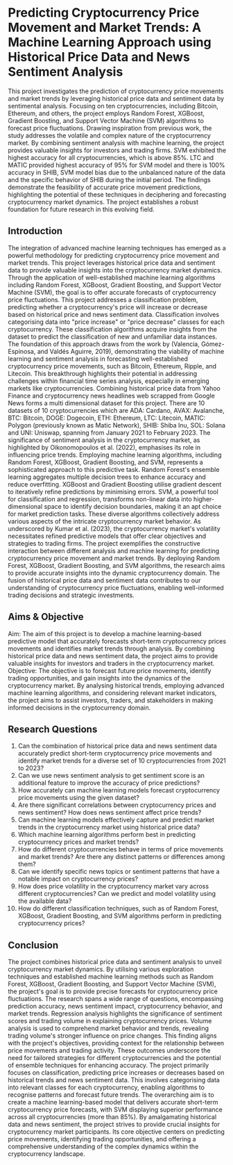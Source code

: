 # Predicting Cryptocurrency Price Movement and Market Trends: A Machine Learning Approach using Historical Price Data and News Sentiment Analysis 
This project investigates the prediction of cryptocurrency price movements and market trends by 
leveraging historical price data and sentiment data by sentimental analysis. Focusing on ten 
cryptocurrencies, including Bitcoin, Ethereum, and others, the project employs Random Forest, 
XGBoost, Gradient Boosting, and Support Vector Machine (SVM) algorithms to forecast price 
fluctuations. Drawing inspiration from previous work, the study addresses the volatile and complex 
nature of the cryptocurrency market. By combining sentiment analysis with machine learning, the 
project provides valuable insights for investors and trading firms. SVM exhibited the highest accuracy 
for all cryptocurrencies, which is above 85%. LTC and MATIC provided highest accuracy of 95% for 
SVM model and there is 100% accuracy in SHIB, SVM model bias due to the unbalanced nature of 
the data and the specific behavior of SHIB during the initial period. The findings demonstrate the 
feasibility of accurate price movement predictions, highlighting the potential of these techniques in 
deciphering and forecasting cryptocurrency market dynamics. The project establishes a robust 
foundation for future research in this evolving field. 

## Introduction 
The integration of advanced machine learning techniques has emerged as a powerful methodology for 
predicting cryptocurrency price movement and market trends. This project leverages historical price 
data and sentiment data to provide valuable insights into the cryptocurrency market dynamics. 
Through the application of well-established machine learning algorithms including Random Forest, 
XGBoost, Gradient Boosting, and Support Vector Machine (SVM), the goal is to offer accurate 
forecasts of cryptocurrency price fluctuations. This project addresses a classification problem, 
predicting whether a cryptocurrency's price will increase or decrease based on historical price and 
news sentiment data. Classification involves categorising data into "price increase" or "price 
decrease" classes for each cryptocurrency. These classification algorithms acquire insights from the 
dataset to predict the classification of new and unfamiliar data instances. 
The foundation of this approach draws from the work by (Valencia, Gómez-Espinosa, and Valdés
Aguirre, 2019), demonstrating the viability of machine learning and sentiment analysis in forecasting 
well-established cryptocurrency price movements, such as Bitcoin, Ethereum, Ripple, and Litecoin. 
This breakthrough highlights their potential in addressing challenges within financial time series 
analysis, especially in emerging markets like cryptocurrencies. Combining historical price data from 
Yahoo Finance and cryptocurrency news headlines web scrapped from Google News forms a multi
dimensional dataset for this project. There are 10 datasets of 10 cryptocurrencies which are ADA: 
Cardano, AVAX: Avalanche, BTC: Bitcoin, DOGE: Dogecoin, ETH: Ethereum, LTC: Litecoin, 
MATIC: Polygon (previously known as Matic Network), SHIB: Shiba Inu, SOL: Solana and UNI: 
Uniswap, spanning from January 2021 to February 2023. The significance of sentiment analysis in the 
cryptocurrency market, as highlighted by Oikonomopoulos et al. (2022), emphasises its role in 
influencing price trends. Employing machine learning algorithms, including Random Forest, 
XGBoost, Gradient Boosting, and SVM, represents a sophisticated approach to this predictive task. 
Random Forest's ensemble learning aggregates multiple decision trees to enhance accuracy and 
reduce overfitting. XGBoost and Gradient Boosting utilise gradient descent to iteratively refine 
predictions by minimising errors. SVM, a powerful tool for classification and regression, transforms 
non-linear data into higher-dimensional space to identify decision boundaries, making it an apt choice 
for market prediction tasks. These diverse algorithms collectively address various aspects of the 
intricate cryptocurrency market behavior. As underscored by Kumar et al. (2023), the cryptocurrency 
market's volatility necessitates refined predictive models that offer clear objectives and strategies to 
trading firms. 
The project exemplifies the constructive interaction between different analysis and machine learning 
for predicting cryptocurrency price movement and market trends. By deploying Random Forest, 
XGBoost, Gradient Boosting, and SVM algorithms, the research aims to provide accurate insights 
into the dynamic cryptocurrency domain. The fusion of historical price data and sentiment data 
contributes to our understanding of cryptocurrency price fluctuations, enabling well-informed trading 
decisions and strategic investments.

##  Aims & Objective 
Aim: The aim of this project is to develop a machine learning-based predictive model that accurately 
forecasts short-term cryptocurrency prices movements and identifies market trends through analysis. 
By combining historical price data and news sentiment data, the project aims to provide valuable 
insights for investors and traders in the cryptocurrency market. 
Objective: The objective is to forecast future price movements, identify trading opportunities, and 
gain insights into the dynamics of the cryptocurrency market. By analysing historical trends, 
employing advanced machine learning algorithms, and considering relevant market indicators, the 
project aims to assist investors, traders, and stakeholders in making informed decisions in the 
cryptocurrency domain. 
## Research Questions 
1. Can the combination of historical price data and news sentiment data accurately predict 
short-term cryptocurrency price movements and identify market trends for a diverse set of 
10 cryptocurrencies from 2021 to 2023? 
2. Can we use news sentiment analysis to get sentiment score is an additional feature to 
improve the accuracy of price predictions? 
3. How accurately can machine learning models forecast cryptocurrency price movements 
using the given dataset? 
4. Are there significant correlations between cryptocurrency prices and news sentiment? 
How does news sentiment affect price trends? 
5. Can machine learning models effectively capture and predict market trends in the 
cryptocurrency market using historical price data? 
6. Which machine learning algorithms perform best in predicting cryptocurrency prices and 
market trends? 
7. How do different cryptocurrencies behave in terms of price movements and market 
trends? Are there any distinct patterns or differences among them? 
8. Can we identify specific news topics or sentiment patterns that have a notable impact on 
cryptocurrency prices? 
9. How does price volatility in the cryptocurrency market vary across different 
cryptocurrencies? Can we predict and model volatility using the available data? 
10. How do different classification techniques, such as of Random Forest, XGBoost, Gradient 
Boosting, and SVM algorithms perform in predicting cryptocurrency prices?

## Conclusion 
The project combines historical price data and sentiment analysis to unveil cryptocurrency market 
dynamics. By utilising various exploration techniques and established machine learning methods such 
as Random Forest, XGBoost, Gradient Boosting, and Support Vector Machine (SVM), the project's 
goal is to provide precise forecasts for cryptocurrency price fluctuations. The research spans a wide 
range of questions, encompassing prediction accuracy, news sentiment impact, cryptocurrency 
behavior, and market trends. 
Regression analysis highlights the significance of sentiment scores and trading volume in explaining 
cryptocurrency prices. Volume analysis is used to comprehend market behavior and trends, revealing 
trading volume's stronger influence on price changes. This finding aligns with the project's objectives, 
providing context for the relationship between price movements and trading activity. These outcomes 
underscore the need for tailored strategies for different cryptocurrencies and the potential of ensemble 
techniques for enhancing accuracy. 
The project primarily focuses on classification, predicting price increases or decreases based on 
historical trends and news sentiment data. This involves categorising data into relevant classes for 
each cryptocurrency, enabling algorithms to recognise patterns and forecast future trends. The 
overarching aim is to create a machine learning-based model that delivers accurate short-term 
cryptocurrency price forecasts, with SVM displaying superior performance across all cryptocurrencies 
(more than 85%). By amalgamating historical data and news sentiment, the project strives to provide 
crucial insights for cryptocurrency market participants. Its core objective centers on predicting price 
movements, identifying trading opportunities, and offering a comprehensive understanding of the 
complex dynamics within the cryptocurrency landscape. 
